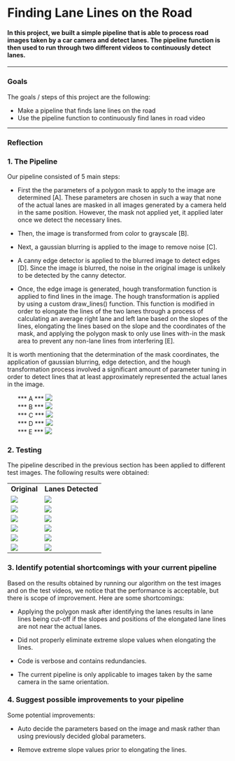 # **Finding Lane Lines on the Road**

#### In this project, we built a simple pipeline that is able to process road images taken by a car camera and detect lanes. The pipeline function is then used to run through two different videos to continuously detect lanes.

---

### Goals

The goals / steps of this project are the following:
* Make a pipeline that finds lane lines on the road
* Use the pipeline function to continuously find lanes in road video


[//]: #

[image_A]: https://github.com/ysriram1/CarND-LaneLines-P1/blob/master/pipeline_results/masked.png "masked"

[image_B]: https://github.com/ysriram1/CarND-LaneLines-P1/blob/master/pipeline_results/gray.png "grayscale"

[image_C]: https://github.com/ysriram1/CarND-LaneLines-P1/blob/master/pipeline_results/gaussian.png "gaussian"

[image_D]: https://github.com/ysriram1/CarND-LaneLines-P1/blob/master/pipeline_results/edge.png "edge"

[image_E]: https://github.com/ysriram1/CarND-LaneLines-P1/blob/master/pipeline_results/hough.jpg "lanes"

[O1]: https://github.com/ysriram1/CarND-LaneLines-P1/blob/master/test_images/solidWhiteCurve.jpg
[C1]: https://github.com/ysriram1/CarND-LaneLines-P1/blob/master/test_images_output/solidWhiteCurve.jpg

[O2]: https://github.com/ysriram1/CarND-LaneLines-P1/blob/master/test_images/solidWhiteRight.jpg
[C2]: https://github.com/ysriram1/CarND-LaneLines-P1/blob/master/test_images_output/solidWhiteRight.jpg

[O3]: https://github.com/ysriram1/CarND-LaneLines-P1/blob/master/test_images/solidYellowCurve.jpg
[C3]: https://github.com/ysriram1/CarND-LaneLines-P1/blob/master/test_images_output/solidYellowCurve.jpg

[O4]: https://github.com/ysriram1/CarND-LaneLines-P1/blob/master/test_images/solidYellowCurve2.jpg
[C4]: https://github.com/ysriram1/CarND-LaneLines-P1/blob/master/test_images_output/solidYellowCurve2.jpg

[O5]: https://github.com/ysriram1/CarND-LaneLines-P1/blob/master/test_images/solidYellowLeft.jpg
[C5]: https://github.com/ysriram1/CarND-LaneLines-P1/blob/master/test_images_output/solidYellowLeft.jpg

[O6]: https://github.com/ysriram1/CarND-LaneLines-P1/blob/master/test_images/whiteCarLaneSwitch.jpg
[C6]: https://github.com/ysriram1/CarND-LaneLines-P1/blob/master/test_images_output/whiteCarLaneSwitch.jpg


---

### Reflection

### 1. The Pipeline

Our pipeline consisted of 5 main steps:
- First the the parameters of a polygon mask to apply to the image are determined [A]. These parameters are chosen in such a way that none of the actual lanes are masked in all images generated by a camera held in the same position. However, the mask not applied yet, it applied later once we detect the necessary lines.

- Then, the image is transformed from color to grayscale [B].

- Next, a gaussian blurring is applied to the image to remove noise [C].

- A canny edge detector is applied to the blurred image to detect edges [D]. Since the image is blurred, the noise in the original image is unlikely to be detected by the canny detector.

- Once, the edge image is generated, hough transformation function is applied to find lines in the image. The hough transformation is applied by using a custom draw_lines() function. This function is modified in order to elongate the lines of the two lanes through a process of calculating an average right lane and left lane based on the slopes of the lines, elongating the lines based on the slope and the coordinates of the mask, and applying the polygon mask to only use lines with-in the mask area to prevent any non-lane lines from interfering [E].

It is worth mentioning that the determination of the mask coordinates, the application of gaussian blurring, edge detection, and the hough transformation process involved a significant amount of parameter tuning in order to detect lines that at least approximately represented the actual lanes in the image.

<ul>
*** A ***
<img src="https://github.com/ysriram1/CarND-LaneLines-P1/blob/master/pipeline_results/masked.png"> <br>
*** B ***
<img src="https://github.com/ysriram1/CarND-LaneLines-P1/blob/master/pipeline_results/gray.png"> <br>
*** C ***
<img src="https://github.com/ysriram1/CarND-LaneLines-P1/blob/master/pipeline_results/gaussian.png"> <br>
*** D ***
<img src="https://github.com/ysriram1/CarND-LaneLines-P1/blob/master/pipeline_results/edge.png"> <br>
*** E ***
<img src="https://github.com/ysriram1/CarND-LaneLines-P1/blob/master/pipeline_results/hough.jpg"> <br>
</ul>

### 2. Testing

The pipeline described in the previous section has been applied to different test images. The following results were obtained:

<table style="width:100%">
<tr>
<td> <strong> Original </strong> </td>
<td> <strong> Lanes Detected </strong> </td>
</tr>

<tr>
<td> <img src="https://github.com/ysriram1/CarND-LaneLines-P1/blob/master/test_images/solidWhiteCurve.jpg"> </td>
<td> <img src="https://github.com/ysriram1/CarND-LaneLines-P1/blob/master/test_images_output/solidWhiteCurve.jpg">
</td>
</tr>

<tr>
<td> <img src="https://github.com/ysriram1/CarND-LaneLines-P1/blob/master/test_images/solidWhiteRight.jpg"> </td>
<td> <img src="https://github.com/ysriram1/CarND-LaneLines-P1/blob/master/test_images_output/solidWhiteRight.jpg">
</td>
</tr>

<tr>
<td> <img src="https://github.com/ysriram1/CarND-LaneLines-P1/blob/master/test_images/solidYellowCurve.jpg"> </td>
<td> <img src="https://github.com/ysriram1/CarND-LaneLines-P1/blob/master/test_images_output/solidYellowCurve.jpg">
</td>
</tr>

<tr>
<td> <img src="https://github.com/ysriram1/CarND-LaneLines-P1/blob/master/test_images/solidYellowCurve2.jpg"> </td>
<td> <img src="https://github.com/ysriram1/CarND-LaneLines-P1/blob/master/test_images_output/solidYellowCurve2.jpg">
</td>
</tr>

<tr>
<td> <img src="https://github.com/ysriram1/CarND-LaneLines-P1/blob/master/test_images/solidYellowLeft.jpg"> </td>
<td> <img src="https://github.com/ysriram1/CarND-LaneLines-P1/blob/master/test_images_output/solidYellowLeft.jpg">
</td>
</tr>

<tr>
<td> <img src="https://github.com/ysriram1/CarND-LaneLines-P1/blob/master/test_images/whiteCarLaneSwitch.jpg"> </td>
<td> <img src="https://github.com/ysriram1/CarND-LaneLines-P1/blob/master/test_images_output/whiteCarLaneSwitch.jpg">
</td>
</tr>

</table>



### 3. Identify potential shortcomings with your current pipeline

Based on the results obtained by running our algorithm on the test images and on the test videos, we notice that the performance is acceptable, but there is scope of improvement. Here are some shortcomings:

- Applying the polygon mask after identifying the lanes results in lane lines being cut-off if the slopes and positions of the elongated lane lines are not near the actual lanes.

- Did not properly eliminate extreme slope values when elongating the lines.

- Code is verbose and contains redundancies.

- The current pipeline is only applicable to images taken by the same camera in the same orientation.


### 4. Suggest possible improvements to your pipeline

Some potential improvements:

- Auto decide the parameters based on the image and mask rather than using previously decided global parameters.

- Remove extreme slope values prior to elongating the lines.
